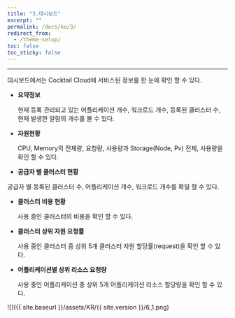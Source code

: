 ```yaml
---
title: "3.대시보드"
excerpt: ""
permalink: /docs/ko/3/
redirect_from:
  - /theme-setup/
toc: false
toc_sticky: false
---
```


---
대시보드에서는 Cocktail Cloud에 서비스된 정보를 한 눈에 확인 할 수 있다.

* **요약정보**

  현재 등록 관리되고 있는 어플리케이션 개수, 워크로드 개수, 등록된 클러스터 수, 현재 발생한 알람의 개수를 볼 수 있다.

* **자원현황**

  CPU, Memory의 전체량, 요청량, 사용량과 Storage(Node, Pv) 전체, 사용량을 확인 할 수 있다.

* **공급자 별 클러스터 현황**

 공급자 별 등록된 클러스터 수, 어플리케이션 개수, 워크로드 개수를 확일 할 수 있다.

* **클러스터 비용 현황**

  사용 중인 클러스터의 비용을 확인 할 수 있다.

* **클러스터 상위 자원 요청률**

  사용 중인 클러스터 중 상위 5개 클러스터 자원 할당률\(request\)을 확인 할 수 있다.

* **어플리케이션별 상위 리소스 요청량**

  사용 중인 어플리케이션 중 상위 5개 어플리케이션 리소스 할당량을 확인 할 수 있다.

![]({{ site.baseurl }}/assets/KR/{{ site.version }}/6_1.png)
